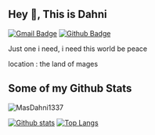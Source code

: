 ## Hey 👋, This is Dahni
[![Gmail Badge](https://img.shields.io/badge/-dahni@zeromind.id-c14438?style=flat&logo=Gmail&logoColor=white&link=mailto:dahni@geniuscodeparty.com)](mailto:dahni@geniuscodeparty.com) [![Github Badge](https://img.shields.io/badge/-MasDahni1337-grey?style=flat&logo=github&logoColor=white&link=https://github.com/MasDahni1337/)](https://www.github.com/MasDahni1337/) <p align='left'>Just one i need, i need this world be peace</p><p align='left'>location : the land of mages</p>
## Some of my Github Stats
<p align=left> <img src=https://komarev.com/ghpvc/?username=MasDahni1337 alt=MasDahni1337 /> </p>

[![Github stats](https://github-readme-stats.vercel.app/api?username=MasDahni1337&show_icons=true&include_all_commits=true)](https://github.com/MasDahni1337/github-readme-stats)
[![Top Langs](https://github-readme-stats.vercel.app/api/top-langs/?username=MasDahni1337)](https://github.com/MasDahni1337/github-readme-stats)
